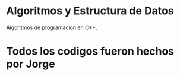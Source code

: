 # Algoritmos y Estructura de Datos
Algoritmos de programacion en C++.

# Todos los codigos fueron hechos por Jorge
